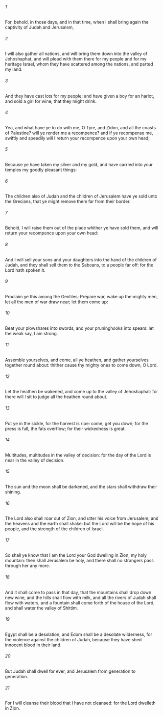 ###### 1
For, behold, in those days, and in that time, when I shall bring again the captivity of Judah and Jerusalem,

###### 2
I will also gather all nations, and will bring them down into the valley of Jehoshaphat, and will plead with them there for my people and for my heritage Israel, whom they have scattered among the nations, and parted my land.

###### 3
And they have cast lots for my people; and have given a boy for an harlot, and sold a girl for wine, that they might drink.

###### 4
Yea, and what have ye to do with me, O Tyre, and Zidon, and all the coasts of Palestine? will ye render me a recompence? and if ye recompense me, swiftly and speedily will I return your recompence upon your own head;

###### 5
Because ye have taken my silver and my gold, and have carried into your temples my goodly pleasant things:

###### 6
The children also of Judah and the children of Jerusalem have ye sold unto the Grecians, that ye might remove them far from their border.

###### 7
Behold, I will raise them out of the place whither ye have sold them, and will return your recompence upon your own head:

###### 8
And I will sell your sons and your daughters into the hand of the children of Judah, and they shall sell them to the Sabeans, to a people far off: for the Lord hath spoken it.

###### 9
Proclaim ye this among the Gentiles; Prepare war, wake up the mighty men, let all the men of war draw near; let them come up:

###### 10
Beat your plowshares into swords, and your pruninghooks into spears: let the weak say, I am strong.

###### 11
Assemble yourselves, and come, all ye heathen, and gather yourselves together round about: thither cause thy mighty ones to come down, O Lord.

###### 12
Let the heathen be wakened, and come up to the valley of Jehoshaphat: for there will I sit to judge all the heathen round about.

###### 13
Put ye in the sickle, for the harvest is ripe: come, get you down; for the press is full, the fats overflow; for their wickedness is great.

###### 14
Multitudes, multitudes in the valley of decision: for the day of the Lord is near in the valley of decision.

###### 15
The sun and the moon shall be darkened, and the stars shall withdraw their shining.

###### 16
The Lord also shall roar out of Zion, and utter his voice from Jerusalem; and the heavens and the earth shall shake: but the Lord will be the hope of his people, and the strength of the children of Israel.

###### 17
So shall ye know that I am the Lord your God dwelling in Zion, my holy mountain: then shall Jerusalem be holy, and there shall no strangers pass through her any more.

###### 18
And it shall come to pass in that day, that the mountains shall drop down new wine, and the hills shall flow with milk, and all the rivers of Judah shall flow with waters, and a fountain shall come forth of the house of the Lord, and shall water the valley of Shittim.

###### 19
Egypt shall be a desolation, and Edom shall be a desolate wilderness, for the violence against the children of Judah, because they have shed innocent blood in their land.

###### 20
But Judah shall dwell for ever, and Jerusalem from generation to generation.

###### 21
For I will cleanse their blood that I have not cleansed: for the Lord dwelleth in Zion.

